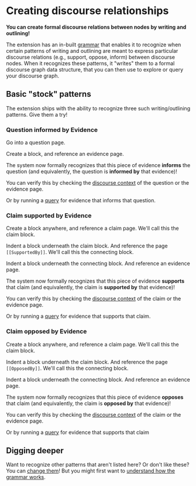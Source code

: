 # Creating discourse relationships

**You can create formal discourse relations between nodes by writing and outlining!**

The extension has an in-built [grammar](../fundamentals/the-discourse-graph-extension-grammar/) that enables it to recognize when certain patterns of writing and outlining are meant to express particular discourse relations (e.g., support, oppose, inform) between discourse nodes. When it recognizes these patterns, it "writes" them to a formal discourse graph data structure, that you can then use to explore or query your discourse graph.

## Basic "stock" patterns

The extension ships with the ability to recognize three such writing/outlining patterns. Give them a try!

### Question informed by Evidence

Go into a question page.&#x20;

Create a block, and reference an evidence page.

The system now formally recognizes that this piece of evidence **informs** the question (and equivalently, the question is **informed by** that evidence)!

You can verify this by checking the [discourse context](exploring-your-discourse-graph/discourse-context.md) of the question or the evidence page.

Or by running a [query](querying-your-discourse-graph.md) for evidence that informs that question.

### Claim supported by Evidence

Create a block anywhere, and reference a claim page. We'll call this the claim block.

Indent a block underneath the claim block. And reference the page `[[SupportedBy]]`. We'll call this the connecting block.

Indent a block underneath the connecting block. And reference an evidence page.

The system now formally recognizes that this piece of evidence **supports** that claim (and equivalently, the claim is **supported by** that evidence)!

You can verify this by checking the [discourse context](exploring-your-discourse-graph/discourse-context.md) of the claim or the evidence page.

Or by running a [query](querying-your-discourse-graph.md) for evidence that supports that claim.

### Claim opposed by Evidence

Create a block anywhere, and reference a claim page. We'll call this the claim block.

Indent a block underneath the claim block. And reference the page `[[OpposedBy]]`. We'll call this the connecting block.

Indent a block underneath the connecting block. And reference an evidence page.

The system now formally recognizes that this piece of evidence **opposes** that claim (and equivalently, the claim is **opposed by** that evidence)!

You can verify this by checking the [discourse context](exploring-your-discourse-graph/discourse-context.md) of the claim or the evidence page.

Or by running a [query](querying-your-discourse-graph.md) for evidence that supports that claim

## Digging deeper

Want to recognize other patterns that aren't listed here? Or don't like these? You can [change them](extending-and-personalizing-your-discourse-graph.md)! But you might first want to [understand how the grammar works](../fundamentals/the-discourse-graph-extension-grammar/).
